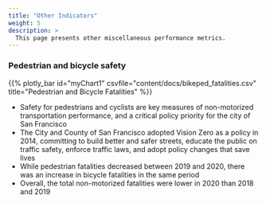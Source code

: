 ```yaml
---
title: "Other Indicators"
weight: 5
description: >
  This page presents other miscellaneous performance metrics.
---
```


### Pedestrian and bicycle safety

{{% plotly_bar id="myChart1" csvfile="content/docs/bikeped_fatalities.csv" title="Pedestrian and Bicycle Fatalities" %}}

* Safety for pedestrians and cyclists are key measures of non-motorized transportation performance, and a critical policy priority for the city of San Francisco
* The City and County of San Francisco adopted Vision Zero as a policy in 2014, committing to build better and safer streets, educate the public on traffic safety, enforce traffic laws, and adopt policy changes that save lives
* While pedestrian fatalities decreased between 2019 and 2020, there was an increase in bicycle fatalities in the same period
* Overall, the total non-motorized fatalities were lower in 2020 than 2018 and 2019